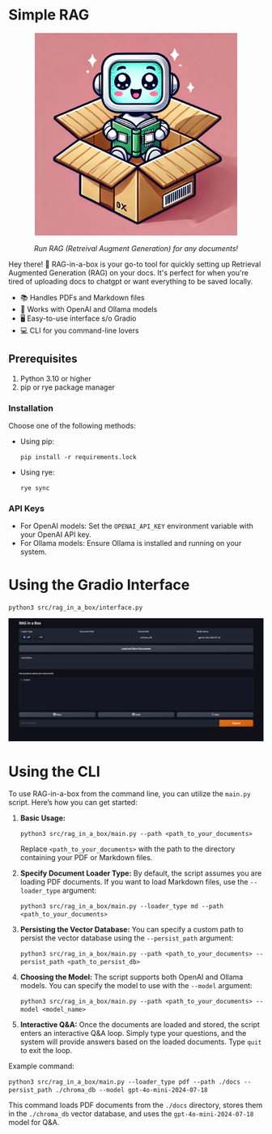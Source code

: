 # Simple RAG

<p align="center">
  <img src="mascot.webp" alt="RAG-in-a-box Mascot" width="400" height="400">
</p>


<p align="center">
  <em>Run RAG (Retreival Augment Generation) for any documents!</em>
</p>



Hey there! 👋 RAG-in-a-box is your go-to tool for quickly setting up Retrieval Augmented Generation (RAG) on your docs. It's perfect for when you're tired of uploading docs to chatgpt or want everything to be saved locally.

- 📚 Handles PDFs and Markdown files
- 🤖 Works with OpenAI and Ollama models
- 🖥️ Easy-to-use interface s/o Gradio
- 💻 CLI for you command-line lovers


## Prerequisites

1. Python 3.10 or higher
2. pip or rye package manager


### Installation

Choose one of the following methods:

- Using pip:
  ```
  pip install -r requirements.lock
  ```

- Using rye:
  ```
  rye sync
  ```

### API Keys

- For OpenAI models: Set the `OPENAI_API_KEY` environment variable with your OpenAI API key.
- For Ollama models: Ensure Ollama is installed and running on your system.


# Using the Gradio Interface

`python3 src/rag_in_a_box/interface.py`
<p align="center">
  <img src="interface.png" alt="Gradio Interface">
</p>



# Using the CLI

To use RAG-in-a-box from the command line, you can utilize the `main.py` script. Here’s how you can get started:

1. **Basic Usage:**
   ```
   python3 src/rag_in_a_box/main.py --path <path_to_your_documents>
   ```

   Replace `<path_to_your_documents>` with the path to the directory containing your PDF or Markdown files.

2. **Specify Document Loader Type:**
   By default, the script assumes you are loading PDF documents. If you want to load Markdown files, use the `--loader_type` argument:
   ```
   python3 src/rag_in_a_box/main.py --loader_type md --path <path_to_your_documents>
   ```

3. **Persisting the Vector Database:**
   You can specify a custom path to persist the vector database using the `--persist_path` argument:
   ```
   python3 src/rag_in_a_box/main.py --path <path_to_your_documents> --persist_path <path_to_persist_db>
   ```

4. **Choosing the Model:**
   The script supports both OpenAI and Ollama models. You can specify the model to use with the `--model` argument:
   ```
   python3 src/rag_in_a_box/main.py --path <path_to_your_documents> --model <model_name>
   ```

5. **Interactive Q&A:**
   Once the documents are loaded and stored, the script enters an interactive Q&A loop. Simply type your questions, and the system will provide answers based on the loaded documents. Type `quit` to exit the loop.

Example command:
   ```
   python3 src/rag_in_a_box/main.py --loader_type pdf --path ./docs --persist_path ./chroma_db --model gpt-4o-mini-2024-07-18
   ```

This command loads PDF documents from the `./docs` directory, stores them in the `./chroma_db` vector database, and uses the `gpt-4o-mini-2024-07-18` model for Q&A.







